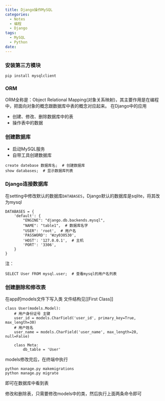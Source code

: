 ```yaml
---
title: Django操作MySQL
categories:
  - Notes
  - 编程
  - Django
tags:
  - MySQL
  - Python
date:
---
```

### 安装第三方模块
```
pip install mysqlclient
```

### ORM
ORM全称是：Object Relational Mapping(对象关系映射)，其主要作用是在编程中，把面向对象的概念跟数据库中表的概念对应起来。
在Django中的应用
- 创建、修改、删除数据库中的表
- 操作表中的数据

### 创建数据库
- 启动MySQL服务
- 自带工具创建数据库
```
create datebase 数据库名;  # 创建数据库
show databases;  # 显示数据库列表
```

### Django连接数据库
在setting中修改默认的数据库`DATABASES`，Django默认的数据库是sqlite，将其改为mysql
```
DATABASES = {  
    'default': {  
        "ENGINE": "django.db.backends.mysql",  
        "NAME": "table1",  # 数据库名字  
        "USER": 'root',  # 用户名  
        'PASSWORD': 'Wzy030530',  
        'HOST': '127.0.0.1',  # 主机  
        'PORT': '3306',  
    }  
}
```

注：
```
SELECT User FROM mysql.user;  # 查看mysql的用户名列表
```

### 创建删除和修改表
在app的models文件下写入类 文件结构见[[First Class]]
```
class User(models.Model):  
    # 用户身份证号 主键  
    user_id = models.CharField('user_id', primary_key=True, max_length=30)  
    # 用户姓名  
    user_name = models.CharField('user_name', max_length=20, null=False)  
    
    class Meta:  
        db_table = 'User'
```

models修改完后，在终端中执行
```
python manage.py makemigrations
python manage.py migrate
```
即可在数据库中看到表

修改和删除表，只需要修改models中的类，然后执行上面两条命令即可